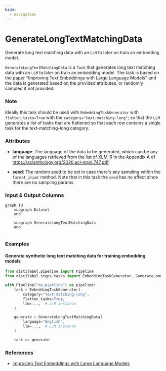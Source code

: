 ```yaml
---
hide:
  - navigation
---
```

# GenerateLongTextMatchingData

Generate long text matching data with an `LLM` to later on train an embedding model.



`GenerateLongTextMatchingData` is a `Task` that generates long text matching data with an
    `LLM` to later on train an embedding model. The task is based on the paper "Improving
    Text Embeddings with Large Language Models" and the data is generated based on the
    provided attributes, or randomly sampled if not provided.



### Note
Ideally this task should be used with `EmbeddingTaskGenerator` with `flatten_tasks=True`
with the `category="text-matching-long"`; so that the `LLM` generates a list of tasks that
are flattened so that each row contains a single task for the text-matching-long category.



### Attributes

- **language**: The language of the data to be generated, which can be any of the languages  retrieved from the list of XLM-R in the Appendix A of https://aclanthology.org/2020.acl-main.747.pdf.

- **seed**: The random seed to be set in case there's any sampling within the `format_input` method.  Note that in this task the `seed` has no effect since there are no sampling params.





### Input & Output Columns

``` mermaid
graph TD
	subgraph Dataset
	end

	subgraph GenerateLongTextMatchingData
	end


```







### Examples


#### Generate synthetic long text matching data for training embedding models
```python
from distilabel.pipeline import Pipeline
from distilabel.steps.tasks import EmbeddingTaskGenerator, GenerateLongTextMatchingData

with Pipeline("my-pipeline") as pipeline:
    task = EmbeddingTaskGenerator(
        category="text-matching-long",
        flatten_tasks=True,
        llm=...,  # LLM instance
    )

    generate = GenerateLongTextMatchingData(
        language="English",
        llm=...,  # LLM instance
    )

    task >> generate
```




### References

- [Improving Text Embeddings with Large Language Models](https://arxiv.org/abs/2401.00368)


